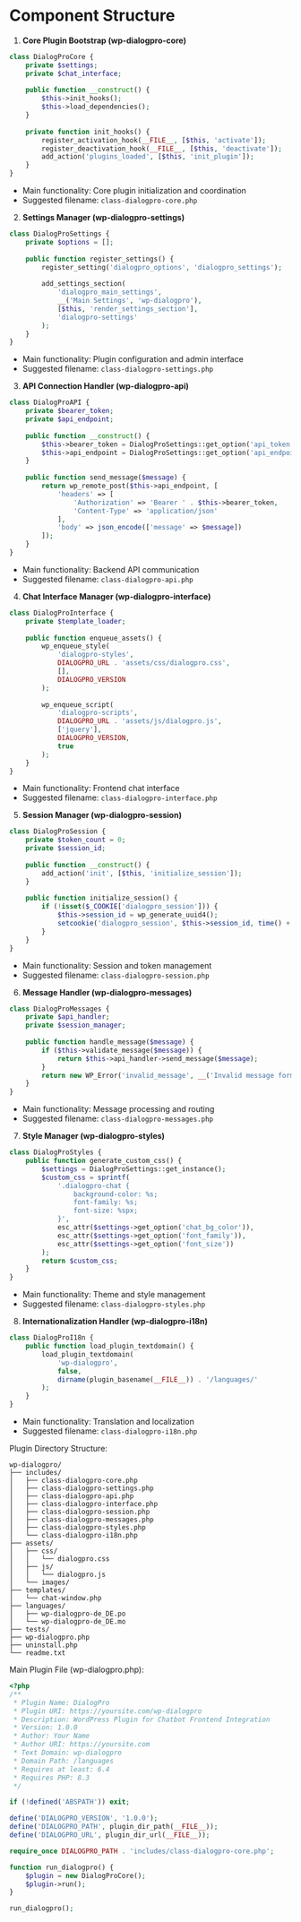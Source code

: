 # Component Structure

1. **Core Plugin Bootstrap (wp-dialogpro-core)**
```php dialogpro-core.php
class DialogProCore {
    private $settings;
    private $chat_interface;
    
    public function __construct() {
        $this->init_hooks();
        $this->load_dependencies();
    }
    
    private function init_hooks() {
        register_activation_hook(__FILE__, [$this, 'activate']);
        register_deactivation_hook(__FILE__, [$this, 'deactivate']);
        add_action('plugins_loaded', [$this, 'init_plugin']);
    }
}
```
- Main functionality: Core plugin initialization and coordination
- Suggested filename: `class-dialogpro-core.php`

2. **Settings Manager (wp-dialogpro-settings)**
```php dialogpro-settings.php
class DialogProSettings {
    private $options = [];
    
    public function register_settings() {
        register_setting('dialogpro_options', 'dialogpro_settings');
        
        add_settings_section(
            'dialogpro_main_settings',
            __('Main Settings', 'wp-dialogpro'),
            [$this, 'render_settings_section'],
            'dialogpro-settings'
        );
    }
}
```
- Main functionality: Plugin configuration and admin interface
- Suggested filename: `class-dialogpro-settings.php`

3. **API Connection Handler (wp-dialogpro-api)**
```php dialogpro-api.php
class DialogProAPI {
    private $bearer_token;
    private $api_endpoint;
    
    public function __construct() {
        $this->bearer_token = DialogProSettings::get_option('api_token');
        $this->api_endpoint = DialogProSettings::get_option('api_endpoint');
    }
    
    public function send_message($message) {
        return wp_remote_post($this->api_endpoint, [
            'headers' => [
                'Authorization' => 'Bearer ' . $this->bearer_token,
                'Content-Type' => 'application/json'
            ],
            'body' => json_encode(['message' => $message])
        ]);
    }
}
```
- Main functionality: Backend API communication
- Suggested filename: `class-dialogpro-api.php`

4. **Chat Interface Manager (wp-dialogpro-interface)**
```php dialogpro-interface.php
class DialogProInterface {
    private $template_loader;
    
    public function enqueue_assets() {
        wp_enqueue_style(
            'dialogpro-styles', 
            DIALOGPRO_URL . 'assets/css/dialogpro.css',
            [],
            DIALOGPRO_VERSION
        );
        
        wp_enqueue_script(
            'dialogpro-scripts',
            DIALOGPRO_URL . 'assets/js/dialogpro.js',
            ['jquery'],
            DIALOGPRO_VERSION,
            true
        );
    }
}
```
- Main functionality: Frontend chat interface
- Suggested filename: `class-dialogpro-interface.php`

5. **Session Manager (wp-dialogpro-session)**
```php dialogpro-session.php
class DialogProSession {
    private $token_count = 0;
    private $session_id;
    
    public function __construct() {
        add_action('init', [$this, 'initialize_session']);
    }
    
    public function initialize_session() {
        if (!isset($_COOKIE['dialogpro_session'])) {
            $this->session_id = wp_generate_uuid4();
            setcookie('dialogpro_session', $this->session_id, time() + 86400, COOKIEPATH, COOKIE_DOMAIN);
        }
    }
}
```
- Main functionality: Session and token management
- Suggested filename: `class-dialogpro-session.php`

6. **Message Handler (wp-dialogpro-messages)**
```php dialogpro-messages.php
class DialogProMessages {
    private $api_handler;
    private $session_manager;
    
    public function handle_message($message) {
        if ($this->validate_message($message)) {
            return $this->api_handler->send_message($message);
        }
        return new WP_Error('invalid_message', __('Invalid message format', 'wp-dialogpro'));
    }
}
```
- Main functionality: Message processing and routing
- Suggested filename: `class-dialogpro-messages.php`

7. **Style Manager (wp-dialogpro-styles)**
```php dialogpro-styles.php
class DialogProStyles {
    public function generate_custom_css() {
        $settings = DialogProSettings::get_instance();
        $custom_css = sprintf(
            '.dialogpro-chat { 
                background-color: %s; 
                font-family: %s; 
                font-size: %spx; 
            }',
            esc_attr($settings->get_option('chat_bg_color')),
            esc_attr($settings->get_option('font_family')),
            esc_attr($settings->get_option('font_size'))
        );
        return $custom_css;
    }
}
```
- Main functionality: Theme and style management
- Suggested filename: `class-dialogpro-styles.php`

8. **Internationalization Handler (wp-dialogpro-i18n)**
```php dialogpro-i18n.php
class DialogProI18n {
    public function load_plugin_textdomain() {
        load_plugin_textdomain(
            'wp-dialogpro',
            false,
            dirname(plugin_basename(__FILE__)) . '/languages/'
        );
    }
}
```
- Main functionality: Translation and localization
- Suggested filename: `class-dialogpro-i18n.php`

Plugin Directory Structure:
```
wp-dialogpro/
├── includes/
│   ├── class-dialogpro-core.php
│   ├── class-dialogpro-settings.php
│   ├── class-dialogpro-api.php
│   ├── class-dialogpro-interface.php
│   ├── class-dialogpro-session.php
│   ├── class-dialogpro-messages.php
│   ├── class-dialogpro-styles.php
│   └── class-dialogpro-i18n.php
├── assets/
│   ├── css/
│   │   └── dialogpro.css
│   ├── js/
│   │   └── dialogpro.js
│   └── images/
├── templates/
│   └── chat-window.php
├── languages/
│   ├── wp-dialogpro-de_DE.po
│   └── wp-dialogpro-de_DE.mo
├── tests/
├── wp-dialogpro.php
├── uninstall.php
└── readme.txt
```

Main Plugin File (wp-dialogpro.php):
```php
<?php
/**
 * Plugin Name: DialogPro
 * Plugin URI: https://yoursite.com/wp-dialogpro
 * Description: WordPress Plugin for Chatbot Frontend Integration
 * Version: 1.0.0
 * Author: Your Name
 * Author URI: https://yoursite.com
 * Text Domain: wp-dialogpro
 * Domain Path: /languages
 * Requires at least: 6.4
 * Requires PHP: 8.3
 */

if (!defined('ABSPATH')) exit;

define('DIALOGPRO_VERSION', '1.0.0');
define('DIALOGPRO_PATH', plugin_dir_path(__FILE__));
define('DIALOGPRO_URL', plugin_dir_url(__FILE__));

require_once DIALOGPRO_PATH . 'includes/class-dialogpro-core.php';

function run_dialogpro() {
    $plugin = new DialogProCore();
    $plugin->run();
}

run_dialogpro();
```